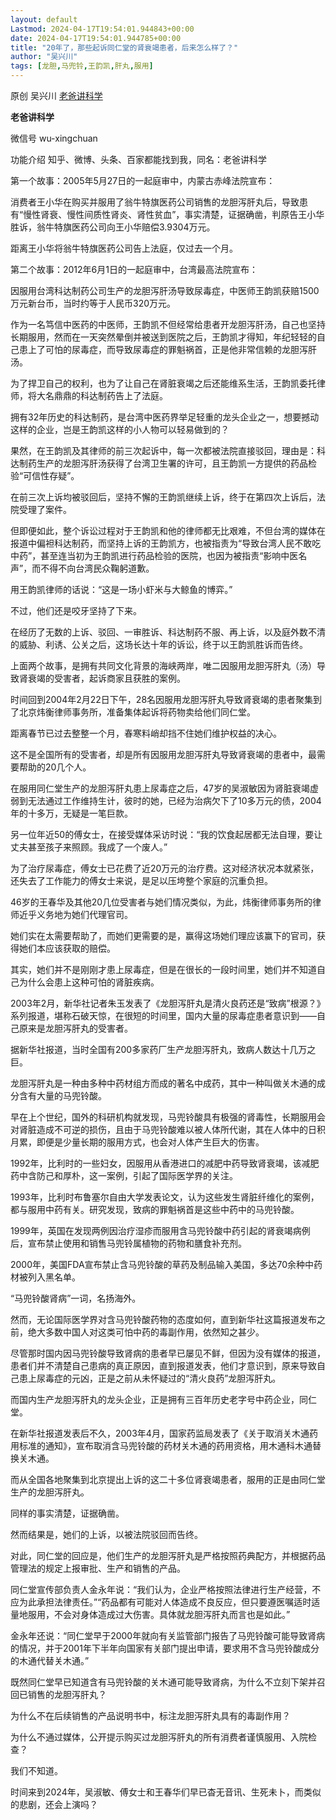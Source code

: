 ```yaml
---
layout: default
Lastmod: 2024-04-17T19:54:01.944843+00:00
date: 2024-04-17T19:54:01.944785+00:00
title: "20年了，那些起诉同仁堂的肾衰竭患者，后来怎么样了？"
author: "吴兴川"
tags: [龙胆,马兜铃,王韵凯,肝丸,服用]
---
```


原创 吴兴川 [老爸讲科学](javascript:void(0);)

**老爸讲科学** 

微信号 wu-xingchuan

功能介绍 知乎、微博、头条、百家都能找到我，同名：老爸讲科学

第一个故事：2005年5月27日的一起庭审中，内蒙古赤峰法院宣布：

消费者王小华在购买并服用了翁牛特旗医药公司销售的龙胆泻肝丸后，导致患有“慢性肾衰、慢性间质性肾炎、肾性贫血”，事实清楚，证据确凿，判原告王小华胜诉，翁牛特旗医药公司向王小华赔偿3.9304万元。  

距离王小华将翁牛特旗医药公司告上法庭，仅过去一个月。  

第二个故事：2012年6月1日的一起庭审中，台湾最高法院宣布：

因服用台湾科达制药公司生产的龙胆泻肝汤导致尿毒症，中医师王韵凯获赔1500万元新台币，当时约等于人民币320万元。

作为一名笃信中医药的中医师，王韵凯不但经常给患者开龙胆泻肝汤，自己也坚持长期服用，然而在一天突然晕倒并被送到医院之后，王韵凯才得知，年纪轻轻的自己患上了可怕的尿毒症，而导致尿毒症的罪魁祸首，正是他非常信赖的龙胆泻肝汤。

为了捍卫自己的权利，也为了让自己在肾脏衰竭之后还能维系生活，王韵凯委托律师，将大名鼎鼎的科达制药告上了法庭。  

拥有32年历史的科达制药，是台湾中医药界举足轻重的龙头企业之一，想要撼动这样的企业，岂是王韵凯这样的小人物可以轻易做到的？

果然，在王韵凯及其律师的前三次起诉中，每一次都被法院直接驳回，理由是：科达制药生产的龙胆泻肝汤获得了台湾卫生署的许可，且王韵凯一方提供的药品检验“可信性存疑”。

在前三次上诉均被驳回后，坚持不懈的王韵凯继续上诉，终于在第四次上诉后，法院受理了案件。

但即便如此，整个诉讼过程对于王韵凯和他的律师都无比艰难，不但台湾的媒体在报道中偏袒科达制药，而坚持上诉的王韵凯方，也被指责为“导致台湾人民不敢吃中药”，甚至连当初为王韵凯进行药品检验的医院，也因为被指责“影响中医名声”，而不得不向台湾民众鞠躬道歉。  

用王韵凯律师的话说：“这是一场小虾米与大鲸鱼的博弈。”

不过，他们还是咬牙坚持了下来。

在经历了无数的上诉、驳回、一审胜诉、科达制药不服、再上诉，以及庭外数不清的威胁、利诱、公关之后，这场长达十年的诉讼，终于以王韵凯胜诉而告终。  

上面两个故事，是拥有共同文化背景的海峡两岸，唯二因服用龙胆泻肝丸（汤）导致肾衰竭的受害者，起诉商家且获胜的案例。

时间回到2004年2月22日下午，28名因服用龙胆泻肝丸导致肾衰竭的患者聚集到了北京炜衡律师事务所，准备集体起诉将药物卖给他们同仁堂。

距离春节已过去整整一个月，春寒料峭却挡不住她们维护权益的决心。  

这不是全国所有的受害者，却是所有因服用龙胆泻肝丸导致肾衰竭的患者中，最需要帮助的20几个人。  

在服用同仁堂生产的龙胆泻肝丸患上尿毒症之后，47岁的吴淑敏因为肾脏衰竭虚弱到无法通过工作维持生计，彼时的她，已经为治病欠下了10多万元的债，2004年的十多万，无疑是一笔巨款。

另一位年近50的傅女士，在接受媒体采访时说：“我的饮食起居都无法自理，要让丈夫甚至孩子来照顾。我成了一个废人。”

为了治疗尿毒症，傅女士已花费了近20万元的治疗费。这对经济状况本就紧张，还失去了工作能力的傅女士来说，是足以压垮整个家庭的沉重负担。

46岁的王春华及其他20几位受害者与她们情况类似，为此，炜衡律师事务所的律师近乎义务地为她们代理官司。

她们实在太需要帮助了，而她们更需要的是，赢得这场她们理应该赢下的官司，获得她们本应该获取的赔偿。  

其实，她们并不是刚刚才患上尿毒症，但是在很长的一段时间里，她们并不知道自己为什么会患上这种可怕的肾脏疾病。  

2003年2月，新华社记者朱玉发表了《龙胆泻肝丸是清火良药还是“致病”根源？》系列报道，堪称石破天惊，在很短的时间里，国内大量的尿毒症患者意识到——自己原来是龙胆泻肝丸的受害者。

据新华社报道，当时全国有200多家药厂生产龙胆泻肝丸，致病人数达十几万之巨。

龙胆泻肝丸是一种由多种中药材组方而成的著名中成药，其中一种叫做关木通的成分含有大量的马兜铃酸。

早在上个世纪，国外的科研机构就发现，马兜铃酸具有极强的肾毒性，长期服用会对肾脏造成不可逆的损伤，且由于马兜铃酸难以被人体所代谢，其在人体中的日积月累，即便是少量长期的服用方式，也会对人体产生巨大的伤害。

1992年，比利时的一些妇女，因服用从香港进口的减肥中药导致肾衰竭，该减肥药中含防己和厚朴，这一案例，引起了国际医学界的关注。

1993年，比利时布鲁塞尔自由大学发表论文，认为这些发生肾脏纤维化的案例，都与服用中药有关。研究发现，致病的罪魁祸首是这些中药中的马兜铃酸。

1999年，英国在发现两例因治疗湿疹而服用含马兜铃酸中药引起的肾衰竭病例后，宣布禁止使用和销售马兜铃属植物的药物和膳食补充剂。

2000年，美国FDA宣布禁止含马兜铃酸的草药及制品输入美国，多达70余种中药材被列入黑名单。

“马兜铃酸肾病”一词，名扬海外。  

然而，无论国际医学界对含马兜铃酸药物的态度如何，直到新华社这篇报道发布之前，绝大多数中国人对这类可怕中药的毒副作用，依然知之甚少。

尽管那时国内因马兜铃酸导致肾病的患者早已屡见不鲜，但因为没有媒体的报道，患者们并不清楚自己患病的真正原因，直到报道发表，他们才意识到，原来导致自己患上尿毒症的元凶，正是之前从未怀疑过的“清火良药”龙胆泻肝丸。

而国内生产龙胆泻肝丸的龙头企业，正是拥有三百年历史老字号中药企业，同仁堂。

在新华社报道发表后不久，2003年4月，国家药监局发表了《关于取消关木通药用标准的通知》，宣布取消含马兜铃酸的药材关木通的药用资格，用木通科木通替换关木通。

而从全国各地聚集到北京提出上诉的这二十多位肾衰竭患者，服用的正是由同仁堂生产的龙胆泻肝丸。  

同样的事实清楚，证据确凿。

然而结果是，她们的上诉，以被法院驳回而告终。

对此，同仁堂的回应是，他们生产的龙胆泻肝丸是严格按照药典配方，并根据药品管理法的规定上报审批、生产和销售的产品。

同仁堂宣传部负责人金永年说：“我们认为，企业严格按照法律进行生产经营，不应为此承担法律责任。”“药品都有可能对人体造成不良反应，但只要遵医嘱适时适量地服用，不会对身体造成过大伤害。具体就龙胆泻肝丸而言也是如此。”

金永年还说：“同仁堂早于2000年就向有关监管部门报告了马兜铃酸可能导致肾病的情况，并于2001年下半年向国家有关部门提出申请，要求用不含马兜铃酸成分的木通代替关木通。”

既然同仁堂早已知道含有马兜铃酸的关木通可能导致肾病，为什么不立刻下架并召回已销售的龙胆泻肝丸？

为什么不在后续销售的产品说明书中，标注龙胆泻肝丸具有的毒副作用？

为什么不通过媒体，公开提示购买过龙胆泻肝丸的所有消费者谨慎服用、入院检查？

我们不知道。  

时间来到2024年，吴淑敏、傅女士和王春华们早已杳无音讯、生死未卜，而类似的悲剧，还会上演吗？

